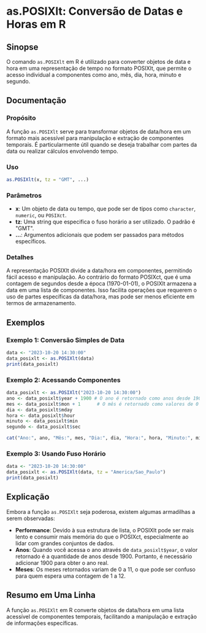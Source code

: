 <!--
Meta Description: # as.POSIXlt: Conversão de Datas e Horas em R ## Sinopse O comando `as.POSIXlt` em R é utilizado para converter objetos de data e hora em uma represen...
Meta Keywords: posixlt, data, data_posixlt, hora, que
-->

# as.POSIXlt: Conversão de Datas e Horas em R

## Sinopse
O comando `as.POSIXlt` em R é utilizado para converter objetos de data e hora em uma representação de tempo no formato POSIXlt, que permite o acesso individual a componentes como ano, mês, dia, hora, minuto e segundo.

## Documentação
### Propósito
A função `as.POSIXlt` serve para transformar objetos de data/hora em um formato mais acessível para manipulação e extração de componentes temporais. É particularmente útil quando se deseja trabalhar com partes da data ou realizar cálculos envolvendo tempo.

### Uso
```R
as.POSIXlt(x, tz = "GMT", ...)
```

### Parâmetros
- **x**: Um objeto de data ou tempo, que pode ser de tipos como `character`, `numeric`, ou `POSIXct`.
- **tz**: Uma string que especifica o fuso horário a ser utilizado. O padrão é "GMT".
- **...**: Argumentos adicionais que podem ser passados para métodos específicos.

### Detalhes
A representação POSIXlt divide a data/hora em componentes, permitindo fácil acesso e manipulação. Ao contrário do formato POSIXct, que é uma contagem de segundos desde a época (1970-01-01), o POSIXlt armazena a data em uma lista de componentes. Isso facilita operações que requerem o uso de partes específicas da data/hora, mas pode ser menos eficiente em termos de armazenamento.

## Exemplos
### Exemplo 1: Conversão Simples de Data
```R
data <- "2023-10-20 14:30:00"
data_posixlt <- as.POSIXlt(data)
print(data_posixlt)
```

### Exemplo 2: Acessando Componentes
```R
data_posixlt <- as.POSIXlt("2023-10-20 14:30:00")
ano <- data_posixlt$year + 1900 # O ano é retornado como anos desde 1900
mes <- data_posixlt$mon + 1      # O mês é retornado como valores de 0 a 11
dia <- data_posixlt$mday
hora <- data_posixlt$hour
minuto <- data_posixlt$min
segundo <- data_posixlt$sec

cat("Ano:", ano, "Mês:", mes, "Dia:", dia, "Hora:", hora, "Minuto:", minuto, "Segundo:", segundo, "\n")
```

### Exemplo 3: Usando Fuso Horário
```R
data <- "2023-10-20 14:30:00"
data_posixlt <- as.POSIXlt(data, tz = "America/Sao_Paulo")
print(data_posixlt)
```

## Explicação
Embora a função `as.POSIXlt` seja poderosa, existem algumas armadilhas a serem observadas:
- **Performance**: Devido à sua estrutura de lista, o POSIXlt pode ser mais lento e consumir mais memória do que o POSIXct, especialmente ao lidar com grandes conjuntos de dados.
- **Anos**: Quando você acessa o ano através de `data_posixlt$year`, o valor retornado é a quantidade de anos desde 1900. Portanto, é necessário adicionar 1900 para obter o ano real.
- **Meses**: Os meses retornados variam de 0 a 11, o que pode ser confuso para quem espera uma contagem de 1 a 12.

## Resumo em Uma Linha
A função `as.POSIXlt` em R converte objetos de data/hora em uma lista acessível de componentes temporais, facilitando a manipulação e extração de informações específicas.